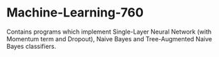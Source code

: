 # Machine-Learning-760

Contains programs which implement Single-Layer Neural Network (with Momentum term and Dropout), Naive Bayes and Tree-Augmented Naive Bayes classifiers.
